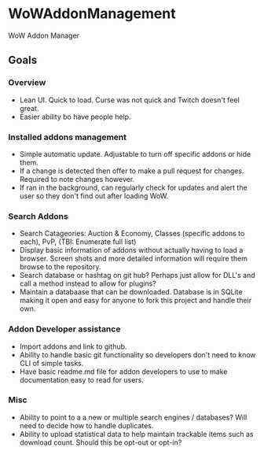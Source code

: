 # WoWAddonManagement
WoW Addon Manager


## Goals

### Overview

* Lean UI. Quick to load. Curse was not quick and Twitch doesn't feel great.
* Easier ability bo have people help.


### Installed addons management

* Simple automatic update. Adjustable to turn off specific addons or hide them.
* If a change is detected then offer to make a pull request for changes. Required to note changes however.
* If ran in the background, can regularly check for updates and alert the user so they don't find out after loading WoW.


### Search Addons

* Search Catageories: Auction & Economy, Classes (specific addons to each), PvP,  (TBI: Enumerate full list)
* Display basic information of addons without actually having to load a browser. Screen shots and more detailed information will require them browse to the repository.
* Search database or hashtag on git hub? Perhaps just allow for DLL's and call a method instead to allow for plugins?
* Maintain a databaase that can be downloaded. Database is in SQLite making it open and easy for anyone to fork this project and handle their own.

### Addon Developer assistance

* Import addons and link to github.
* Ability to handle basic git functionality so developers don't need to know CLI of simple tasks.
* Have basic readme.md file for addon developers to use to make documentation easy to read for users.

### Misc

* Ability to point to a a new or multiple search engines / databases? Will need to decide how to handle duplicates.
* Ability to upload statistical data to help maintain trackable items such as download count. Should this be opt-out or opt-in?
